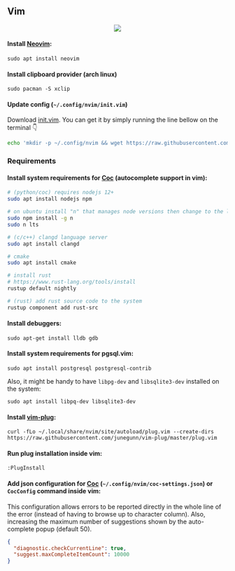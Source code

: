## Vim
<p align="center">
  <img src="data/screenshot.png?v=1"/>
</p>

#### Install [Neovim](https://neovim.io):
```
sudo apt install neovim
```

#### Install clipboard provider (arch linux)
```
sudo pacman -S xclip
```

#### Update config (`~/.config/nvim/init.vim`)

Download [init.vim](https://github.com/paulondc/prefs/blob/master/init.vim). You can get it by simply running the line bellow on the terminal :point_down:
```bash
echo 'mkdir -p ~/.config/nvim && wget https://raw.githubusercontent.com/paulondc/prefs/master/init.vim -O ~/.config/nvim/init.vim' | bash
```

### Requirements

#### Install system requirements for [Coc](https://github.com/neoclide/coc.nvim) (autocomplete support in vim):
```bash
# (python/coc) requires nodejs 12+
sudo apt install nodejs npm

# on ubuntu install "n" that manages node versions then change to the latest lts
sudo npm install -g n
sudo n lts

# (c/c++) clangd language server
sudo apt install clangd 

# cmake
sudo apt install cmake

# install rust
# https://www.rust-lang.org/tools/install
rustup default nightly

# (rust) add rust source code to the system
rustup component add rust-src
```

#### Install debuggers:
```
sudo apt-get install lldb gdb
```

#### Install system requirements for pgsql.vim:
```
sudo apt install postgresql postgresql-contrib
```

Also, it might be handy to have `libpg-dev` and `libsqlite3-dev` installed on the system:
```
sudo apt install libpq-dev libsqlite3-dev
```

#### Install [vim-plug](https://github.com/junegunn/vim-plug):
```
curl -fLo ~/.local/share/nvim/site/autoload/plug.vim --create-dirs https://raw.githubusercontent.com/junegunn/vim-plug/master/plug.vim
```

#### Run plug installation inside vim:
```
:PlugInstall
```

#### Add json configuration for [Coc](https://github.com/neoclide/coc.nvim) (`~/.config/nvim/coc-settings.json`) or `CocConfig` command inside vim:

This configuration allows errors to be reported directly in the whole line of the error (instead of having to browse up to character column). Also, increasing the maximum number of suggestions shown by the auto-complete popup (default 50).
```json
{
  "diagnostic.checkCurrentLine": true,
  "suggest.maxCompleteItemCount": 10000
}
```
